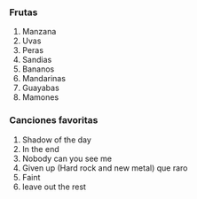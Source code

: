 ### Frutas

1. Manzana
2. Uvas
3. Peras
4. Sandias
5. Bananos
6. Mandarinas
7. Guayabas
8. Mamones

### Canciones favoritas 

1. Shadow of the day
2. In the end
3. Nobody can you see me 
4. Given up (Hard rock and new metal) que raro
5. Faint 
6. leave out the rest
